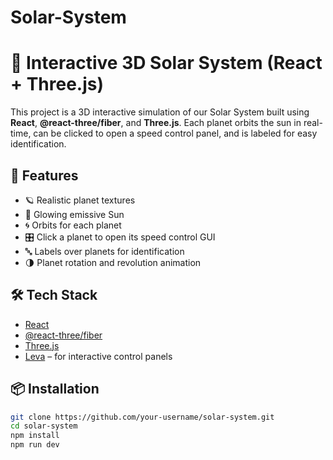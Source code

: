 # Solar-System
# 🌌 Interactive 3D Solar System (React + Three.js)

This project is a 3D interactive simulation of our Solar System built using **React**, **@react-three/fiber**, and **Three.js**. Each planet orbits the sun in real-time, can be clicked to open a speed control panel, and is labeled for easy identification.

## 🚀 Features

- 🪐 Realistic planet textures
- 🔆 Glowing emissive Sun
- 🌀 Orbits for each planet
- 🎛️ Click a planet to open its speed control GUI
- 🔤 Labels over planets for identification
- 🌗 Planet rotation and revolution animation

## 🛠️ Tech Stack

- [React](https://reactjs.org/)
- [@react-three/fiber](https://docs.pmnd.rs/react-three/fiber)
- [Three.js](https://threejs.org/)
- [Leva](https://github.com/pmndrs/leva) – for interactive control panels

## 📦 Installation

```bash
git clone https://github.com/your-username/solar-system.git
cd solar-system
npm install
npm run dev
